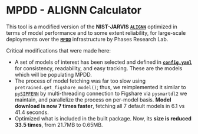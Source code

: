 # MPDD - ALIGNN Calculator

This tool is a modified version of the **NIST-JARVIS** [**`ALIGNN`**](https://github.com/usnistgov/alignn) optimized in terms of model performance and to some extent reliability, for large-scale deployments over the [**`MPDD`**](https://phaseslab.org/mpdd) infrastructure by Phases Research Lab.

Critical modifications that were made here:
- A set of models of interest has been selected and defined in [**`config.yaml`**](alignn/config.yaml) for consistency, readability, and easy tracking. These are the models which will be populating MPDD.
- The process of model fetching was far too slow using `pretrained.get_figshare_model()`; thus, we reimplemented it similar to [`pySIPFENN`](https://pysipfenn.org) by multi-threading connection to Figshare via `pysmartdl2` we maintain, and parallelize the process on per-model basis. **Model download is now 7 times faster**, fetching all 7 default models in 6.1 vs 41.4 seconds.
- Optimized what is included in the built package. Now, its **size is reduced 33.5 times**, from 21.7MB to 0.65MB.